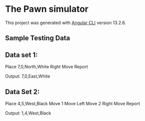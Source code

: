 # The Pawn simulator

This project was generated with [Angular CLI](https://github.com/angular/angular-cli) version 13.2.6.

## Sample Testing Data

## Data set 1:

Place 7,0,North,White
Right
Move
Report

Output: 7,0,East,White

## Data Set 2:

Place 4,5,West,Black
Move 1
Move
Left
Move 2
Right
Move
Report

Output: 1,4,West,Black
